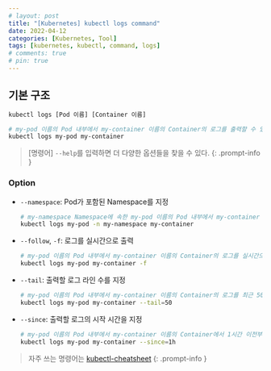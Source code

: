 ```yaml
---
# layout: post
title: "[Kubernetes] kubectl logs command"
date: 2022-04-12
categories: [Kubernetes, Tool]
tags: [kubernetes, kubectl, command, logs]
# comments: true
# pin: true
---
```


## 기본 구조

```bash
kubectl logs [Pod 이름] [Container 이름]

# my-pod 이름의 Pod 내부에서 my-container 이름의 Container의 로그를 출력할 수 있다.
kubectl logs my-pod my-container
```

> [명령어] `--help`를 입력하면 더 다양한 옵션들을 찾을 수 있다.
{: .prompt-info }

### Option

- `--namespace`: Pod가 포함된 Namespace를 지정
    ```bash
    # my-namespace Namespace에 속한 my-pod 이름의 Pod 내부에서 my-container 이름의 Container의 로그를 출력
    kubectl logs my-pod -n my-namespace my-container
    ```

- `--follow`, `-f`: 로그를 실시간으로 출력
    ```bash
    # my-pod 이름의 Pod 내부에서 my-container 이름의 Container의 로그를 실시간으로 출력
    kubectl logs my-pod my-container -f
    ```

- `--tail`: 출력할 로그 라인 수를 지정
    ```bash
    # my-pod 이름의 Pod 내부에서 my-container 이름의 Container의 로그를 최근 50개 라인만 출력
    kubectl logs my-pod my-container --tail=50
    ```

- `--since`: 출력할 로그의 시작 시간을 지정
    ```bash
    # my-pod 이름의 Pod 내부에서 my-container 이름의 Container에서 1시간 이전부터 출력할 로그를 선택
    kubectl logs my-pod my-container --since=1h
    ```

> 자주 쓰는 명령어는 [kubectl-cheatsheet](https://kubernetes.io/docs/reference/kubectl/cheatsheet/)
{: .prompt-info }